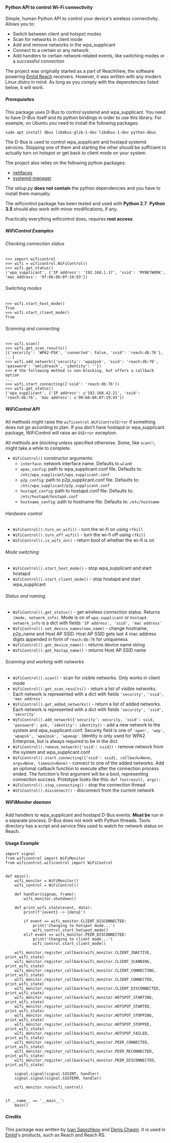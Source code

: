 #### Python API to control Wi-Fi connectivity

Simple, human Python API to control your device's wireless connectivity. Allows you to:

* Switch between client and hotspot modes
* Scan for networks in client mode
* Add and remove networks in the wpa_supplicant
* Connect to a certain or any network
* Add handlers to certain network-related events, like switching modes or a successful connection

The project was originally started as a part of ReachView, the software powering [Emlid Reach](https://emlid.com/reachrs/) receivers. However, it was written with any modern Linux distro in mind. As long as you comply with the dependencies listed below, it will work.

##### Prerequisites

This package uses D-Bus to control systemd and wpa_supplicant. You need to have D-Bus itself and its python bindings in order to use this library. For example, on Ubuntu you need to install the following packages:

`sudo apt install dbus libdbus-glib-1-dev libdbus-1-dev python-dbus`

The D-Bus is used to control wpa_supplicant and hostapd systemd services. Stopping one of them and starting the other should be sufficient to actually turn on hotspot or get back to client mode on your system.

The project also relies on the following python packages:

* [netifaces](https://pypi.python.org/pypi/netifaces)
* [systemd-manager](https://github.com/emlid/systemd-manager)

The setup.py **does not contain** the python dependencies and you have to install them manually.

The wificontrol package has been tested and used with **Python 2.7**.
**Python 3.5** should also work with minor modifications, if any.

Practically everything wificontrol does, requires **root access**.

##### WiFiControl Examples

###### Checking connection status

```
>>> import wificontrol
>>> wifi = wificontrol.WiFiControl()
>>> wifi.get_status()
('wpa_supplicant', {'IP address': '192.168.1.17', 'ssid': 'MYNETWORK', 'mac address': '9f:b6:86:0f:19:93'})
```

###### Switching modes

```
>>> wifi.start_host_mode()
True
>>> wifi.start_client_mode()
True
```

###### Scanning and connecting

```
>>> wifi.scan()
>>> wifi.get_scan_results()
[{'security': 'WPA2-PSK', 'connected': False, 'ssid': 'reach:db:76'}, ...]
>>> wifi.add_network({'security': 'wpa2psk', 'ssid': 'reach:db:76', 'password': 'emlidreach', 'identity': ''})
>>> # the following method is non-blocking, but offers a callback option
...
>>> wifi.start_connecting({'ssid': 'reach:db:76'})
>>> wifi.get_status()
('wpa_supplicant', {'IP address': u'192.168.42.21', 'ssid': 'reach:db:76', 'mac address': u'90:b6:86:0f:19:93'})
```

##### WiFiControl API

All methods might raise the `wificontrol.WiFiControlError` if something does not go according to plan.
If you don't have hostapd or wpa_supplicant package, WiFiControl will raise an `OSError` exception.

All methods are blocking unless specified otherwise. Some, like `scan()`, might take a while to complete.

* `WiFiControl()` constructor arguments:
    * `interface`: network interface name. Defaults to `wlan0`
    * `wpas_config`: path to wpa_supplicant.conf file. Defaults to: `/etc/wpa_supplicant/wpa_supplicant.conf`
    * `p2p_config`: path to p2p_supplicant.conf file. Defaults to: `/etc/wpa_supplicant/p2p_supplicant.conf`
    * `hostapd_config`: path to hostapd.conf file. Defaults to: `/etc/hostapd/hostapd.conf`
    * `hostname_config`: path to hostname file. Defaults to: `/etc/hostname`

###### Hardware control

* `WiFiControl().turn_on_wifi()` - turn the wi-fi on using `rfkill`
* `WiFiControl().turn_off_wifi()` - turn the wi-fi off using `rfkill`
* `WiFiControl().is_wifi_on()` - return bool of whether the wi-fi is on

###### Mode switching

* `WiFiControl().start_host_mode()` - stop wpa_supplicant and start hostapd
* `WiFiControl().start_client_mode()` - stop hostapd and start wpa_supplicant

###### Status and naming

* `WiFiControl().get_status()` - get wireless connection status. Returns `(mode, network_info)`. Mode is on of `wpa_supplicant` or `hostapd`. `network_info` is a dict with fields `'IP address', 'ssid', 'mac address'`
* `WiFiControl().set_device_names(new_name)` - change hostname, p2p_name and Host AP SSID. Host AP SSID gets last 4 mac address digits appended in form of `reach:db:76` for uniqueness
* `WiFiControl().get_device_name()` - returns device name string
* `WiFiControl().get_hostap_name()` - returns Host AP SSID name

###### Scanning and working with networks

* `WiFiControl().scan()` - scan for visible networks. Only works in client mode
* `WiFiControl().get_scan_results()` - return a list of visible networks. Each network is represented with a dict with fields `'security', 'ssid', 'mac address'`
* `WiFiControl().get_added_networks()` - return a list of added networks. Each network is represented with a dict with fields `'security', 'ssid', 'security'`
* `WiFiControl().add_network({'security': security, 'ssid': ssid, 'password': psk, 'identity': identity})` - add a new network to the system and wpa_supplicant.conf. Security field is one of `'open', 'wep', 'wpapsk', 'wpa2psk', 'wpaeap'`. Identity is only used for WPA2 Enterprise, but is always required to be in the dict.
* `WiFiControl().remove_network({'ssid': ssid})` - remove network from the system and wpa_supplicant.conf
* `WiFiControl().start_connecting({'ssid': ssid}, callback=None, args=None, timeout=None)` - connect to one of the added networks. Add an optional callback function to execute after the connection process ended. The function's first argument will be a bool, representing connection success. Prototype looks like this: `def foo(result, args):`
* `WiFiControl().stop_connecting()` - stop the connection thread
* `WiFiControl().disconnect()` - disconnect from the current network


##### WiFiMonitor daemon

Add handlers to wpa_supplicant and hostapd D-Bus events. **Must be** run in a separate process. D-Bus does not work with Python threads. Tools directory has a script and service files used to watch for network status on Reach.

#### Usage Example

```
import signal
from wificontrol import WiFiMonitor
from wificontrol.wificontrol import WiFiControl


def main():
    wifi_monitor = WiFiMonitor()
    wifi_control = WiFiControl()

    def handler(signum, frame):
        wifi_monitor.shutdown()

    def print_wifi_state(event, data):
        print(f'{event} -> {data}')

        if event == wifi_monitor.CLIENT_DISCONNECTED:
            print('Changing to hotspot mode...')
            wifi_control.start_hotspot_mode()
        elif event == wifi_monitor.PEER_DISCONNECTED:
            print('Changing to client mode...')
            wifi_control.start_client_mode()

    wifi_monitor.register_callback(wifi_monitor.CLIENT_INACTIVE, print_wifi_state)
    wifi_monitor.register_callback(wifi_monitor.CLIENT_SCANNING, print_wifi_state)
    wifi_monitor.register_callback(wifi_monitor.CLIENT_CONNECTING, print_wifi_state)
    wifi_monitor.register_callback(wifi_monitor.CLIENT_CONNECTED, print_wifi_state)
    wifi_monitor.register_callback(wifi_monitor.CLIENT_DISCONNECTED, print_wifi_state)
    wifi_monitor.register_callback(wifi_monitor.HOTSPOT_STARTING, print_wifi_state)
    wifi_monitor.register_callback(wifi_monitor.HOTSPOT_STARTED, print_wifi_state)
    wifi_monitor.register_callback(wifi_monitor.HOTSPOT_STOPPING, print_wifi_state)
    wifi_monitor.register_callback(wifi_monitor.HOTSPOT_STOPPED, print_wifi_state)
    wifi_monitor.register_callback(wifi_monitor.HOTSPOT_FAILED, print_wifi_state)
    wifi_monitor.register_callback(wifi_monitor.PEER_CONNECTED, print_wifi_state)
    wifi_monitor.register_callback(wifi_monitor.PEER_RECONNECTED, print_wifi_state)
    wifi_monitor.register_callback(wifi_monitor.PEER_DISCONNECTED, print_wifi_state)

    signal.signal(signal.SIGINT, handler)
    signal.signal(signal.SIGTERM, handler)

    wifi_monitor.run(wifi_control)


if __name__ == '__main__':
    main()

```

##### Credits

This package was written by [Ivan Sapozhkov](https://github.com/isapozhkov) and [Denis Chagin](https://github.com/merindorium). It is used in [Emlid](https://emlid.com)'s products, such as Reach and Reach RS.
